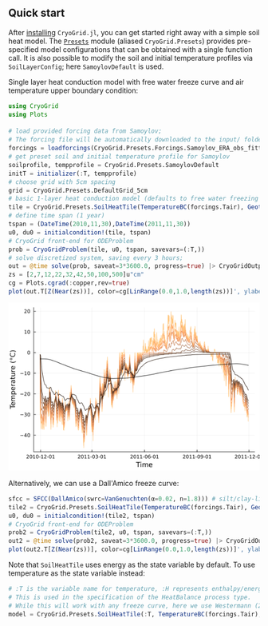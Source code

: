## Quick start

After [installing](installation.md) `CryoGrid.jl`, you can get started right away with a simple soil heat model. The [`Presets`](@ref) module (aliased `CryoGrid.Presets`) provides pre-specified model configurations that can be obtained with a single function call. It is also possible to modify the soil and initial temperature profiles via `SoilLayerConfig`; here `SamoylovDefault` is used.

Single layer heat conduction model with free water freeze curve and air temperature upper boundary condition:

```julia
using CryoGrid
using Plots

# load provided forcing data from Samoylov;
# The forcing file will be automatically downloaded to the input/ folder if not already present.
forcings = loadforcings(CryoGrid.Presets.Forcings.Samoylov_ERA_obs_fitted_1979_2014_spinup_extended_2044, :Tair => u"°C");
# get preset soil and initial temperature profile for Samoylov
soilprofile, tempprofile = CryoGrid.Presets.SamoylovDefault
initT = initializer(:T, tempprofile)
# choose grid with 5cm spacing
grid = CryoGrid.Presets.DefaultGrid_5cm
# basic 1-layer heat conduction model (defaults to free water freezing scheme)
tile = CryoGrid.Presets.SoilHeatTile(TemperatureBC(forcings.Tair), GeothermalHeatFlux(0.053u"W/m^2"), soilprofile, initT, grid=grid)
# define time span (1 year)
tspan = (DateTime(2010,11,30),DateTime(2011,11,30))
u0, du0 = initialcondition!(tile, tspan)
# CryoGrid front-end for ODEProblem
prob = CryoGridProblem(tile, u0, tspan, savevars=(:T,))
# solve discretized system, saving every 3 hours;
out = @time solve(prob, saveat=3*3600.0, progress=true) |> CryoGridOutput;
zs = [2,7,12,22,32,42,50,100,500]u"cm"
cg = Plots.cgrad(:copper,rev=true)
plot(out.T[Z(Near(zs))], color=cg[LinRange(0.0,1.0,length(zs))]', ylabel="Temperature", leg=false)
```
![Ts_output_freew](res/Ts_H_tair_freeW_2010-2011.png)

Alternatively, we can use a Dall'Amico freeze curve:

```julia
sfcc = SFCC(DallAmico(swrc=VanGenuchten(α=0.02, n=1.8))) # silt/clay-like freeze curve
tile2 = CryoGrid.Presets.SoilHeatTile(TemperatureBC(forcings.Tair), GeothermalHeatFlux(0.053u"W/m^2"), soilprofile, initT, grid=grid, freezecurve=sfcc)
u0, du0 = initialcondition!(tile2, tspan)
# CryoGrid front-end for ODEProblem
prob2 = CryoGridProblem(tile2, u0, tspan, savevars=(:T,))
out2 = @time solve(prob2, saveat=3*3600.0, progress=true) |> CryoGridOutput;
plot(out2.T[Z(Near(zs))], color=cg[LinRange(0.0,1.0,length(zs))]', ylabel="Temperature", leg=false)
```
Note that `SoilHeatTile` uses energy as the state variable by default. To use temperature as the state variable instead:

```julia
# :T is the variable name for temperature, :H represents enthalpy/energy.
# This is used in the specification of the HeatBalance process type.
# While this will work with any freeze curve, here we use Westermann (2011) as an example.
model = CryoGrid.Presets.SoilHeatTile(:T, TemperatureBC(forcings.Tair), soilprofile, freezecurve=SFCC(Westermann()))
```
